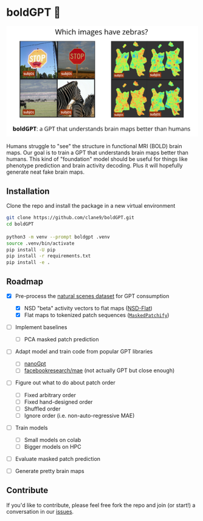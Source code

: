 # boldGPT 🧠

![boldGPT: a GPT that understands brain maps better than humans](.github/images/boldgpt.png)

Humans struggle to "see" the structure in functional MRI (BOLD) brain maps. Our goal is to train a GPT that understands brain maps better than humans. This kind of "foundation" model should be useful for things like phenotype prediction and brain activity decoding. Plus it will hopefully generate neat fake brain maps.

## Installation

Clone the repo and install the package in a new virtual environment

```bash
git clone https://github.com/clane9/boldGPT.git
cd boldGPT

python3 -m venv --prompt boldgpt .venv
source .venv/bin/activate
pip install -U pip
pip install -r requirements.txt
pip install -e .
```

## Roadmap

- [x] Pre-process the [natural scenes dataset](https://naturalscenesdataset.org/) for GPT consumption
  - [x] NSD "beta" activity vectors to flat maps ([NSD-Flat](nsd_flat))
  - [x] Flat maps to tokenized patch sequences ([`MaskedPatchify`](boldgpt/patching.py))
- [ ] Implement baselines
  - [ ] PCA masked patch prediction
- [ ] Adapt model and train code from popular GPT libraries
  - [ ] [nanoGpt](https://github.com/karpathy/nanoGPT)
  - [ ] [facebookresearch/mae](https://github.com/facebookresearch/mae) (not actually GPT but close enough)
- [ ] Figure out what to do about patch order
  - [ ] Fixed arbitrary order
  - [ ] Fixed hand-designed order
  - [ ] Shuffled order
  - [ ] Ignore order (i.e. non-auto-regressive MAE)
- [ ] Train models
  - [ ] Small models on colab
  - [ ] Bigger models on HPC
- [ ] Evaluate masked patch prediction
- [ ] Generate pretty brain maps


## Contribute

If you'd like to contribute, please feel free fork the repo and join (or start!) a conversation in our [issues](https://github.com/clane9/boldGPT/issues).
